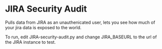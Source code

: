 # JIRA Security Audit
Pulls data from JIRA as an unauthenicated user, lets you see how much of your jira data is exposed to the world.

To run, edit JIRA-security-audit.py and change JIRA_BASEURL to the url of the JIRA instance to test.



